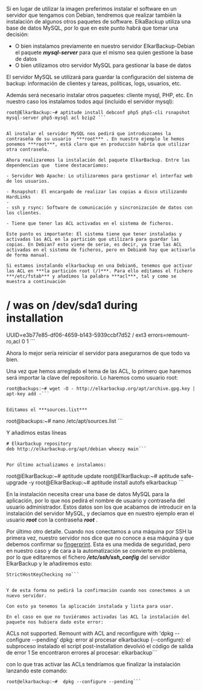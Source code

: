 Si en lugar de utilizar la imagen preferimos instalar el software en un servidor que tengamos con Debian, tendremos que realizar también la instalación de algunos otros paquetes de software. ElkaBackup utiliza una base de datos MySQL, por lo que en este punto habrá que tomar una decisión:
- O bien instalamos previamente en nuestro servidor ElkarBackup-Debian el paquete ***mysql-server*** para que el mismo sea quien gestione la base de datos
- O bien utilizamos otro servidor MySQL para gestionar la base de datos

El servidor MySQL se utilizará para guardar la configuración del sistema de backup: información de clientes y tareas, políticas, logs, usuarios, etc.

Además será necesario instalar otros paquetes: cliente mysql, PHP, etc. En nuestro caso los instalamos todos aquí (incluido el servidor mysql):
```
root@ElkarBackup:~# aptitude install debconf php5 php5-cli rsnapshot mysql-server php5-mysql acl bzip2 ```


Al instalar el servidor MySQL nos pedirá que introduzcamos la contraseña de su usuario  ***root*** . En nuestro ejemplo le hemos ponemos ***root***, está claro que en producción habría que utilizar otra contraseña.

Ahora realizaremos la instalación del paquete ElkarBackup. Entre las dependencias que  tiene destacaríamos:

- Servidor Web Apache: Lo utilizaremos para gestionar el interfaz web de los usuarios.

- Rsnapshot: El encargado de realizar las copias a disco utilizando HardLinks
-
- ssh y rsync: Software de comunicación y sincronización de datos con los clientes.

- Tiene que tener las ACL activadas en el sistema de ficheros.

Este punto es importante: El sistema tiene que tener instaladas y activadas las ACL en la partición que utilizará para guardar las copias. En Debian7 esto viene de serie, es decir, ya trae las ACL activadas en el sistema de ficheros, pero en Debian6 hay que activarlo de forma manual.

Si estamos instalando elkarbackup en una Debian6, tenemos que activar las ACL en ***la partición root (/)***. Para ello editamos el fichero ***/etc/fstab*** y añadimos la palabra ***acl***, tal y como se muestra a continuación
```
# / was on /dev/sda1 during installation
UUID=e3b77e85-df06-4659-b143-5939ccbf7d52 / ext3    errors=remount-ro,acl 0       1 ```


Ahora lo mejor sería reiniciar el servidor para asegurarnos de que todo va bien.

Una vez que hemos arreglado el tema de las ACL, lo primero que haremos será importar la clave del repositorio. Lo haremos como usuario root:

```
root@backups:~# wget -O - http://elkarbackup.org/apt/archive.gpg.key | apt-key add -```


Editamos el ***sources.list***
```
root@backups:~# nano /etc/apt/sources.list ```


Y añadimos estas líneas
```
# Elkarbackup repository
deb http://elkarbackup.org/apt/debian wheezy main```


Por último actualizamos e instalamos:
```
root@ElkarBackup:~# aptitude update
root@ElkarBackup:~# aptitude safe-upgrade -y
root@ElkarBackup:~# aptitude install autofs elkarbackup ```


En la instalación necesita crear una base de datos MySQL para la aplicación, por lo que nos pedirá el nombre de usuario y contraseña del usuario administrador. Estos datos son los que acabamos de introducir en la instalación del servidor MySQL, y decíamos que en nuestro ejemplo eran el usuario  ***root*** con la contraseña ***root*** .

Por último otro detalle. Cuando nos conectamos a una máquina por SSH la primera vez, nuestro servidor nos dice que no conoce a esa máquina y que debemos confirmar su [fingerprint](http://linuxcommando.blogspot.com.es/2008/10/how-to-disable-ssh-host-key-checking.html). Esta es una medida de seguridad, pero en nuestro caso y de cara a la automatización se convierte en problema, por lo que editaremos el fichero  ***/etc/ssh/ssh_config***  del servidor ElkarBackup y le añadiremos esto:
```
StrictHostKeyChecking no```


Y de esta forma no pedirá la confirmación cuando nos conectemos a un nuevo servidor.

Con esto ya tenemos la aplicación instalada y lista para usar.

En el caso en que no tuviéramos activadas las ACL la instalación del paquete nos hubiera dado este error:

```
ACLs not supported. Remount with ACL and reconfigure with 'dpkg --configure --pending'
dpkg: error al procesar elkarbackup (--configure):
 el subproceso instalado el script post-installation devolvió el código de salida de error 1
Se encontraron errores al procesar:
 elkarbackup```


con lo que tras activar las ACLs tendríamos que finalizar la instalación lanzando este comando:

```
root@elkarbackup:~#  dpkg --configure --pending```

